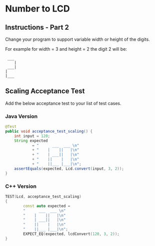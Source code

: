 # Number to LCD

## Instructions - Part 2

Change your program to support variable width or height of the digits.

For example for width = 3 and height = 2 the digit 2 will be:

```
 ___
    |
 ___|
|
|___
```

## Scaling Acceptance Test

Add the below acceptance test to your list of test cases.

### Java Version

````java
@Test
public void acceptance_test_scaling() {
    int input = 120;
    String expected
            = "      ___  ___ \n"
            + "    |    ||   |\n"
            + "    | ___||   |\n"
            + "    ||    |   |\n"
            + "    ||___ |___|\n";
    assertEquals(expected, Lcd.convert(input, 3, 2));
}
````

### C++ Version

````cpp
TEST(Lcd, acceptance_test_scaling)
{
        const auto expected =
        "      ___  ___ \n"
        "    |    ||   |\n"
        "    | ___||   |\n"
        "    ||    |   |\n"
        "    ||___ |___|\n";
        EXPECT_EQ(expected, lcdConvert(120, 3, 2));
}
````
